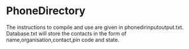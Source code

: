 # PhoneDirectory
The instructions to compile and use are given in phonedirinputoutput.txt.
Database.txt will store the contacts in the form of name,organisation,contact,pin code and state.
